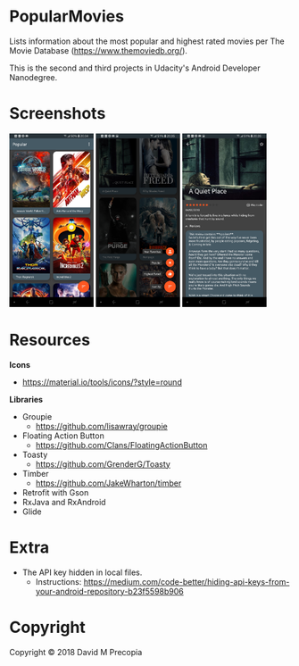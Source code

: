 # PopularMovies
Lists information about the most popular and highest rated movies per The Movie Database (https://www.themoviedb.org/).

This is the second and third projects in Udacity's Android Developer Nanodegree.

# Screenshots

<img src="screenshots/main.jpg" width=30% /> <img src="screenshots/main_choose_sort_order.jpg" width=30% /> <img src="screenshots/detail.jpg" width=30% />

# Resources

**Icons**

- https://material.io/tools/icons/?style=round

**Libraries**

- Groupie
  - https://github.com/lisawray/groupie
- Floating Action Button
  - https://github.com/Clans/FloatingActionButton
- Toasty
  - https://github.com/GrenderG/Toasty
- Timber
  - https://github.com/JakeWharton/timber
- Retrofit with Gson
- RxJava and RxAndroid
- Glide

# Extra

- The API key hidden in local files.
  - Instructions: https://medium.com/code-better/hiding-api-keys-from-your-android-repository-b23f5598b906

# Copyright

Copyright &copy; 2018 David M Precopia
